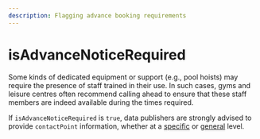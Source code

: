 ```yaml
---
description: Flagging advance booking requirements
---
```


# isAdvanceNoticeRequired

Some kinds of dedicated equipment or support \(e.g., pool hoists\) may require the presence of staff trained in their use. In such cases, gyms and leisure centres often recommend calling ahead to ensure that these staff members are indeed available during the times required.

If `isAdvanceNoticeRequired` is `true`, data publishers are strongly advised to provide `contactPoint` information, whether at a [specific](contactpoint.md) or [general](../top-level-attributes/contactpoint.md) level.

